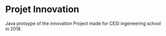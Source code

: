 # Projet Innovation

Java protoype of the innovation Project made for CESI ingeneering school in 2018.


